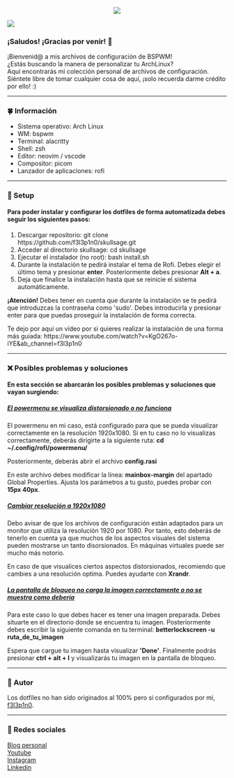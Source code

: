  <html>
  <body>
    <p align="center">
     <img src='https://i.postimg.cc/WzMPRXxZ/cooltext436688135909173.png'>
   </p>
    <img src='https://i.postimg.cc/wvPnq09G/1.png'>
   <br/>
   <h3>¡Saludos! ¡Gracias por venir! 💚</h3>
   <p>
    ¡Bienvenid@ a mis archivos de configuración de BSPWM!<br>
    ¿Estás buscando la manera de personalizar tu ArchLinux?<br>
    Aquí encontrarás mi colección personal de archivos de configuración.<br>
    Siéntete libre de tomar cualquier cosa de aquí, ¡solo recuerda darme crédito por ello! :)  
   </p>
   <hr>
   <h3>🍀 Información</h3>
    <ul>
     <li>Sistema operativo: Arch Linux</li>
     <li>WM: bspwm</li>
     <li>Terminal: alacritty</li>
     <li>Shell: zsh</li>
     <li>Editor: neovim / vscode</li>
     <li>Compositor: picom</li>
     <li>Lanzador de aplicaciones: rofi</li>
    </ul>
   <hr>
   <h3>🔧 Setup</h3>
   <h4>Para poder instalar y configurar los dotfiles de forma automatizada debes seguir los siguientes pasos:</h4>
   <ol>
    <li>Descargar repositorio: git clone https://github.com/f3l3p1n0/skullsage.git</li>
    <li>Acceder al directorio skullsage: cd skullsage</li>
    <li>Ejecutar el instalador (no root): bash install.sh</li>
    <li>Durante la instalación te pedirá instalar el tema de Rofi. Debes elegir el último tema y presionar <strong>enter</strong>. Posteriormente debes presionar <strong>Alt + a</strong>.</li>
    <li>Deja que finalice la instalación hasta que se reinicie el sistema automáticamente.</li>
   </ol>
   <p><strong>¡Atención!</strong> Debes tener en cuenta que durante la instalación se te pedirá que introduzcas la contraseña como 'sudo'. Debes introducirla y presionar enter para que puedas proseguir la instalación de forma correcta.</p>
   <p>Te dejo por aquí un vídeo por si quieres realizar la instalación de una forma más guiada: https://www.youtube.com/watch?v=KgO267o-iYE&ab_channel=f3l3p1n0</p>
   <hr>
   <h3>❌ Posibles problemas y soluciones</h3>
  <h4>En esta sección se abarcarán los posibles problemas y soluciones que vayan surgiendo:</h4>
  <h5><ins>El powermenu se visualiza distorsionado o no funciona</ins></h5>
  <p>El powermenu en mi caso, está configurado para que se pueda visualizar correctamente en la resolución 1920x1080. Si en tu caso no lo visualizas correctamente, deberás dirigirte a la siguiente ruta: <strong>cd ~/.config/rofi/powermenu/</strong></p>
   <p>Posteriormente, deberás abrir el archivo <strong>config.rasi</strong></p>
   <p>En este archivo debes modificar la línea: <strong>mainbox-margin</strong> del apartado Global Properties. Ajusta los parámetros a tu gusto, puedes probar con <strong>15px 40px</strong>.</p>
   <h5><ins>Cambiar resolución a 1920x1080</ins></h5>
   <p>Debo avisar de que los archivos de configuración están adaptados para un monitor que utiliza la resolución 1920 por 1080. Por tanto, esto deberás de tenerlo en cuenta ya que muchos de los aspectos visuales del sistema pueden mostrarse un tanto disorsionados. En máquinas virtuales puede ser mucho más notorio.</p>
   <p>En caso de que visualices ciertos aspectos distorsionados, recomiendo que cambies a una resolución optima. Puedes ayudarte con <strong>Xrandr</strong>.</p>
   <h5><ins>La pantalla de bloqueo no carga la imagen correctamente o no se muestra como debería</ins></h5>
   <p>Para este caso lo que debes hacer es tener una imagen preparada. Debes situarte en el directorio donde se encuentra tu imagen. Posteriormente debes escribir la siguiente comanda en tu terminal: <strong>betterlockscreen -u ruta_de_tu_imagen</strong></p>
   <p>Espera que cargue tu imagen hasta visualizar <strong>'Done'</strong>. Finalmente podrás presionar <strong>ctrl + alt + l</strong> y visualizarás tu imagen en la pantalla de bloqueo.</p>
   <hr>
   <h3>👤 Autor</h3>
   <p>Los dotfiles no han sido originados al 100% pero si configurados por mi, <a href="https://github.com/f3l3p1n0">f3l3p1n0</a>.</p>
   <hr>
   <h3>📱 Redes sociales</h3>
   <a href="https://f3l3p1n0.github.io">Blog personal</a><br>
   <a href="https://www.youtube.com/@f3l3p1n0">Youtube</a><br>
   <a href="https://www.instagram.com/f3l3p1n0/?igshid=Mzc1MmZhNjY%3D">Instagram</a><br>
   <a href="https://www.linkedin.com/in/marc-mañé-lobato/">Linkedin</a><br>
  </body>
  </html>
